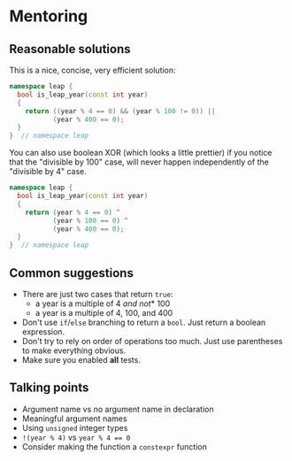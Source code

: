 # Mentoring

## Reasonable solutions

This is a nice, concise, very efficient solution:

```cpp
namespace leap {
  bool is_leap_year(const int year)
  {
    return ((year % 4 == 0) && (year % 100 != 0)) ||
           (year % 400 == 0);
  }
}  // namespace leap
```

You can also use boolean XOR (which looks a little prettier) if you notice that the "divisible by 100" case, will never happen independently of the "divisible by 4" case.

```cpp
namespace leap {
  bool is_leap_year(const int year)
  {
    return (year % 4 == 0) ^
           (year % 100 == 0) ^
           (year % 400 == 0);
  }
}  // namespace leap
```

## Common suggestions

- There are just two cases that return `true`:
  - a year is a multiple of 4 *and not** 100
  - a year is a multiple of 4, 100, and 400
- Don't use `if`/`else` branching to return a `bool`. Just return a boolean expression.
- Don't try to rely on order of operations too much. Just use parentheses to make everything obvious.
- Make sure you enabled **all** tests.

## Talking points

- Argument name vs no argument name in declaration
- Meaningful argument names
- Using `unsigned` integer types
- `!(year % 4)` vs `year % 4 == 0`
- Consider making the function a `constexpr` function
